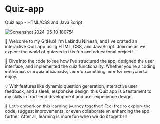 # Quiz-app

Quiz app - HTML/CSS and Java Script

![Screenshot 2024-05-10 180754](https://github.com/LakinduNimesh/Quiz-app/assets/149768006/eeaeaaa6-f42b-4b7d-b8cf-da1f78440580)

👋 Welcome to my GitHub! I'm Lakindu Nimesh, and I've crafted an interactive Quiz app using HTML, CSS, and JavaScript. Join me as we explore the world of quizzes in this fun and educational project!

🚀 Dive into the code to see how I've structured the app, designed the user interface, and implemented the quiz functionality. Whether you're a coding enthusiast or a quiz aficionado, there's something here for everyone to enjoy.

💡 With features like dynamic question generation, interactive user feedback, and a sleek, responsive design, this Quiz app is a testament to my skills in front-end development and user experience design.

🌟 Let's embark on this learning journey together! Feel free to explore the code, suggest improvements, or even collaborate on enhancing the app further. After all, learning is more fun when we do it together!

